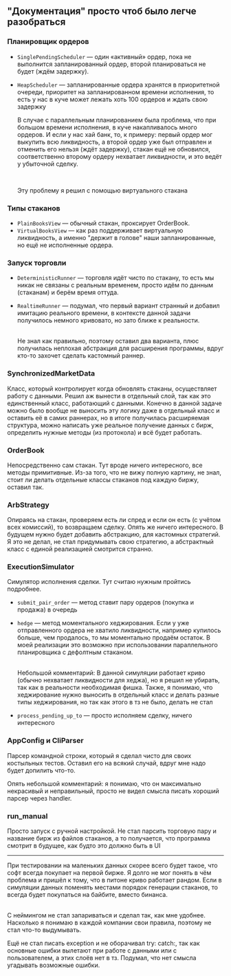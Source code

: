 ## "Документация" просто чтоб было легче разобраться

### Планировщик ордеров
  - `SinglePendingScheduler` — один «активный» ордер, пока не выполнится запланированный 
  ордер, второй планироваться не будет (ждём задержку).
  - `HeapScheduler` — запланированные ордера хранятся в приоритетной очереди, приоритет на 
  запланированном времени исполнения, то есть у нас в куче может лежать хоть 100 ордеров и ждать свою задержку

    В случае с параллельным планированием была проблема, что при большом времени исполнения,
    в куче накапливалось много ордеров. И если у нас хай банк, то, к примеру: первый 
    ордер мог выкупить всю ликвидность, а второй ордер уже был отправлен и отменить его нельзя (ждёт задержку),
    стакан ещё не обновился, соответственно второму ордеру нехватает ликвидности, и это ведёт у убыточной сделку.
      
    <br>
    
    Эту проблему я решил с помощью виртуального стакана

### Типы стаканов

  - `PlainBooksView` — обычный стакан, проксирует OrderBook.
  - `VirtualBooksView` — как раз поддерживает виртуальную ликвидность, а именно "держит в голове"
    наши запланированные, но ещё не исполненные ордера.


### Запуск торговли

  - `DeterministicRunner` — торговля идёт чисто по стакану, то есть мы никак не связаны с реальным 
    временем, просто идём по данным (стаканам) и берём время оттуда.
  - `RealtimeRunner` — подумал, что первый вариант странный и добавил имитацию реального времени, в контексте 
  данной задачи получилось немного кривовато, но зато ближе к реальности.

    <br>
    Не знал как правильно, поэтому оставил два варианта, плюс получилась неплохая абстракция
    для расширения программы, вдруг кто-то захочет сделать кастомный раннер.


### SynchronizedMarketData
  Класс, который контролирует когда обновлять стаканы, осуществляет работу с данными.
  Решил аж вынести в отдельный слой, так как это единственный класс, работающий с данными. Конечно в данной задаче можно было
  вообще не выносить эту логику даже в отдельный класс и оставить её в самих раннерах, 
  но в итоге получилась расширяемая структура, можно написать уже 
  реальное получение данных с бирж, определить нужные методы (из протокола) и всё будет работать.

### OrderBook 
  Непосредственно сам стакан. Тут вроде ничего интересного, все методы примитивные.
  Из-за того, что не вижу полную картину, не знал, стоит ли делать отдельные классы стаканов под каждую биржу, оставил так.

### ArbStrategy
  Опираясь на стакан, проверяем есть ли спред и если он есть (с учётом всех комиссий), то возвращаем
  сделку. Опять же ничего интересного. В будущем нужно будет добавить абстракцию, для кастомных стратегий.
  Я это не делал, не стал придумывать свою стратегию, а абстрактный класс с единой реализацией смотрится странно.

### ExecutionSimulator
  Симулятор исполнения сделки. Тут считаю нужным пройтись подробнее.

  - `submit_pair_order` — метод ставит пару ордеров (покупка и продажа) в очередь
  - `hedge` — метод моментального хеджирования. Если у уже отправленного ордера не хватило ликвидности,
  например купилось больше, чем продалось, то мы моментально продаём остаток. В моей реализации это возможно при использовании
  параллельного планировщика с дефолтным стаканом.
    
    <br>
    Небольшой комментарий: В данной симуляции работает криво (обычно нехватает ликвидности для хеджа), 
    но я решил не убирать, так как в реальности необходимая фишка. Также, я понимаю, что хеджирование
    нужно выносить в отдельный класс и делать разные типы хеджирования, но так как этого в тз не было, делать не стал
  - `process_pending_up_to` — просто исполняем сделку, ничего интересного

### AppConfig и CliParser
Парсер командной строки, который я сделал чисто для своих костыльных тестов. Оставил его на всякий случай, 
вдруг мне надо будет допилить что-то.

Опять небольшой комментарий: я понимаю, что он максимально некрасивый и неправильный, просто не видел смысла писать хороший
парсер через handler. 

### run_manual
  Просто запуск с ручной настройкой. Не стал парсить торговую пару и название бирж из файлов стаканов, а то получается, что
программа смотрит в будущее, как будто это должно быть в UI

---
При тестировании на маленьких данных скорее всего будет такое, что софт всегда покупает на первой бирже. 
Я долго не мог понять в чём проблема и пришёл к тому, что в питоне криво работает рандом. Если в симуляции данных поменять 
местами порядок генерации стаканов, то всегда будет покупаться на байбите, вместо бинанса.

<br>
С неймингом не стал запариваться и сделал так, как мне удобнее. Насколько я понимаю в каждой компании
свои правила, поэтому не стал что-то выдумывать.

<br>

Ещё не стал писать exception и не оборачивал try: catch:, так как основные ошибки вылетают при работе 
с данными или с пользователем, а этих слоёв нет в тз. Подумал, что нет смысла угадывать возможные ошибки.